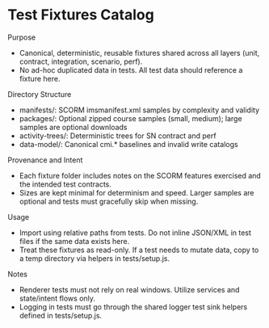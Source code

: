 # Test Fixtures Catalog

Purpose
- Canonical, deterministic, reusable fixtures shared across all layers (unit, contract, integration, scenario, perf).
- No ad-hoc duplicated data in tests. All test data should reference a fixture here.

Directory Structure
- manifests/: SCORM imsmanifest.xml samples by complexity and validity
- packages/: Optional zipped course samples (small, medium); large samples are optional downloads
- activity-trees/: Deterministic trees for SN contract and perf
- data-model/: Canonical cmi.* baselines and invalid write catalogs

Provenance and Intent
- Each fixture folder includes notes on the SCORM features exercised and the intended test contracts.
- Sizes are kept minimal for determinism and speed. Larger samples are optional and tests must gracefully skip when missing.

Usage
- Import using relative paths from tests. Do not inline JSON/XML in test files if the same data exists here.
- Treat these fixtures as read-only. If a test needs to mutate data, copy to a temp directory via helpers in tests/setup.js.

Notes
- Renderer tests must not rely on real windows. Utilize services and state/intent flows only.
- Logging in tests must go through the shared logger test sink helpers defined in tests/setup.js.
